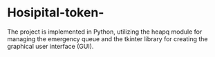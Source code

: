 # Hosipital-token-
The project is implemented in Python, utilizing the heapq module for managing the emergency queue and the tkinter library for creating the graphical user interface (GUI).
